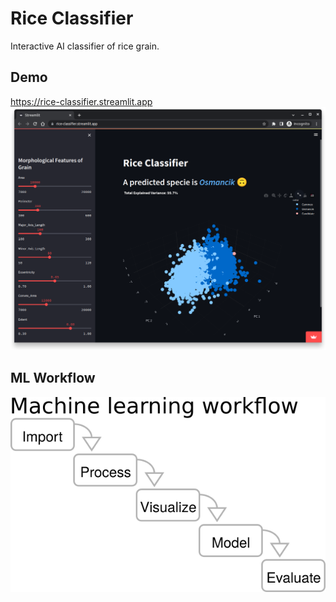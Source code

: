 # Rice Classifier

Interactive AI classifier of rice grain.

## Demo
https://rice-classifier.streamlit.app<br>
![Streamlit App Demo](docs/images/demo.png "Streamlit App Demo")

## ML Workflow
![Machine Learning Workflow Diagram](docs/images/ml_workflow_diagram.png "Machine Learning Workflow Diagram")

